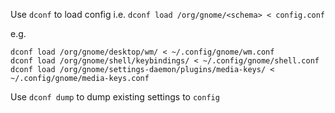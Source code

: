 Use `dconf` to load config i.e. `dconf load /org/gnome/<schema> < config.conf`

e.g.
```shell
dconf load /org/gnome/desktop/wm/ < ~/.config/gnome/wm.conf
dconf load /org/gnome/shell/keybindings/ < ~/.config/gnome/shell.conf
dconf load /org/gnome/settings-daemon/plugins/media-keys/ < ~/.config/gnome/media-keys.conf
```

Use `dconf dump` to dump existing settings to `config`
